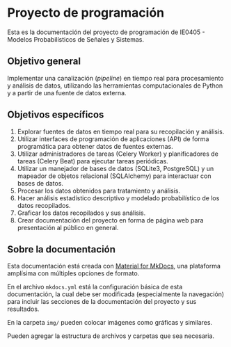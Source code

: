 # Proyecto de programación

Esta es la documentación del proyecto de programación de IE0405 - Modelos Probabilísticos de Señales y Sistemas.

## Objetivo general

Implementar una canalización (*pipeline*) en tiempo real para procesamiento y análisis de datos, utilizando las herramientas computacionales de Python y a partir de una fuente de datos externa.

## Objetivos específicos

1. Explorar fuentes de datos en tiempo real para su recopilación y análisis.
2. Utilizar interfaces de programación de aplicaciones (API) de forma programática para obtener datos de fuentes externas.
3. Utilizar administradores de tareas (Celery Worker) y planificadores de tareas (Celery Beat) para ejecutar tareas periódicas.
4. Utilizar un manejador de bases de datos (SQLite3, PostgreSQL) y un mapeador de objetos relacional (SQLAlchemy) para interactuar con bases de datos.
5. Procesar los datos obtenidos para tratamiento y análisis.
6. Hacer análisis estadístico descriptivo y modelado probabilístico de los datos recopilados.
7. Graficar los datos recopilados y sus análisis.
8. Crear documentación del proyecto en forma de página web para presentación al público en general.

## Sobre la documentación

Esta documentación está creada con [Material for MkDocs](https://squidfunk.github.io/mkdocs-material/), una plataforma amplísima con múltiples opciones de formato.

En el archivo `mkdocs.yml` está la configuración básica de esta documentación, la cual debe ser modificada (especialmente la navegación) para incluir las secciones de la documentación del proyecto y sus resultados.

En la carpeta `img/` pueden colocar imágenes como gráficas y similares.

Pueden agregar la estructura de archivos y carpetas que sea necesaria.
